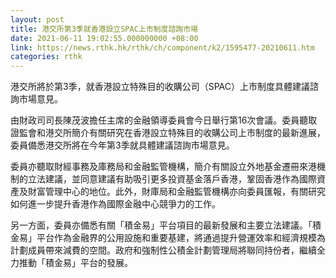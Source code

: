 ```yaml
---
layout: post
title: 港交所第3季就香港設立SPAC上市制度諮詢市場
date: 2021-06-11 19:02:55.000000000 +08:00
link: https://news.rthk.hk/rthk/ch/component/k2/1595477-20210611.htm
categories: rthk
---
```


港交所將於第3季，就香港設立特殊目的收購公司（SPAC）上市制度具體建議諮詢市場意見。

由財政司司長陳茂波擔任主席的金融領導委員會今日舉行第16次會議。委員聽取證監會和港交所簡介有關研究在香港設立特殊目的收購公司上市制度的最新進展，委員備悉港交所將在今年第3季就具體建議諮詢市場意見。
 
委員亦聽取財經事務及庫務局和金融監管機構，簡介有關設立外地基金遷冊來港機制的立法建議，並同意建議有助吸引更多投資基金落戶香港，鞏固香港作為國際資產及財富管理中心的地位。此外，財庫局和金融監管機構亦向委員匯報，有關研究如何進一步提升香港作為國際金融中心競爭力的工作。
     
另一方面，委員亦備悉有關「積金易」平台項目的最新發展和主要立法建議。「積金易」平台作為金融界的公用設施和重要基建，將通過提升營運效率和經濟規模為計劃成員帶來減費的空間。政府和強制性公積金計劃管理局將聯同持份者，繼續全力推動「積金易」平台的發展。
